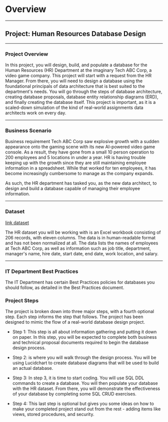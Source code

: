 

# Overview
------------------------------------------------------------------------------------------------------------------------------------------------------------
## Project: Human Resources Database Design
------------------------------------------------------------------------------------------------------------------------------------------------------------
### Project Overview

In this project, you will design, build, and populate a database for the Human Resources (HR) Department at the imaginary Tech ABC Corp, a video game company. This project will start with a request from the HR Manager. From there, you will need to design a database using the foundational principals of data architecture that is best suited to the department's needs. You will go through the steps of database architecture, creating database proposals, database entity relationship diagrams (ERD), and finally creating the database itself. This project is important, as it is a scaled-down simulation of the kind of real-world assignments data architects work on every day.

------------------------------------------------------------------------------------------------------------------------------------------------------------
### Business Scenario

Business requirement Tech ABC Corp saw explosive growth with a sudden appearance onto the gaming scene with its new AI-powered video game console. As a result, they have gone from a small 10 person operation to 200 employees and 5 locations in under a year. HR is having trouble keeping up with the growth since they are still maintaining employee information in a spreadsheet. While that worked for ten employees, it has become increasingly cumbersome to manage as the company expands.

As such, the HR department has tasked you, as the new data architect, to design and build a database capable of managing their employee information.

------------------------------------------------------------------------------------------------------------------------------------------------------------
### Dataset

[link dataset](https://video.udacity-data.com/topher/2020/July/5f21c380_hr-dataset/hr-dataset.csv)

The HR dataset you will be working with is an Excel workbook consisting of 206 records, with eleven columns. The data is in human-readable format and has not been normalized at all. The data lists the names of employees at Tech ABC Corp, as well as information such as job title, department, manager's name, hire date, start date, end date, work location, and salary.

------------------------------------------------------------------------------------------------------------------------------------------------------------
### IT Department Best Practices

The IT Department has certain Best Practices policies for databases you should follow, as detailed in the Best Practices document.

### Project Steps

The project is broken down into three major steps, with a fourth optional step. Each step informs the step that follows. The project has been designed to mimic the flow of a real-world database design project.

* Step 1: This step is all about information gathering and putting it down on paper. In this step, you will be expected to complete both business and technical proposal documents required to begin the database design process.

* Step 2: is where you will walk through the design process. You will be using Lucidchart to create database diagrams that will be used to build an actual database.

* Step 3: In step 3, it is time to start coding. You will use SQL DDL commands to create a database. You will then populate your database with the HR dataset. From there, you will demonstrate the effectiveness of your database by completing some SQL CRUD exercises.

* Step 4: This last step is optional but gives you some ideas on how to make your completed project stand out from the rest - adding items like views, stored procedures, and security.
